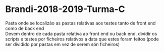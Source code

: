 # Brandi-2018-2019-Turma-C

Pasta onde se localizão as pastas relativas aos testes tanto de front end como de back end<br/>
Devem dentro de cada pasta relativa ao front end ou back end. dividir os scripts e testes por ficheiros relativos a data que estes foram feitos (pode ser dividido por pastas em vez de serem són ficheiros)